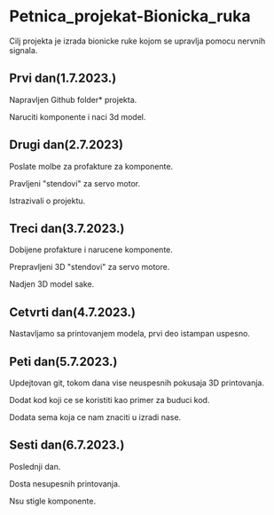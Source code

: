 <h1>Petnica_projekat-Bionicka_ruka</h1>
Cilj projekta je izrada bionicke ruke kojom se upravlja pomocu nervnih signala.
<h2>Prvi dan(1.7.2023.)</h2>
<p>Napravljen Github folder* projekta.</p>
<p>Naruciti komponente i naci 3d model.</p>
<h2>Drugi dan(2.7.2023)</h2>
<p>Poslate molbe za profakture za komponente.</p>
<p>Pravljeni "stendovi" za servo motor.</p>
<p>Istrazivali o projektu.</p>
<h2>Treci dan(3.7.2023.)</h2>
<p>Dobijene profakture i narucene komponente.</p>
<p>Prepravljeni 3D "stendovi" za servo motore.</p>
<p>Nadjen 3D model sake.</p>
<h2>Cetvrti dan(4.7.2023.)</h2>
<p>Nastavljamo sa printovanjem modela, prvi deo istampan uspesno.</p>
<h2>Peti dan(5.7.2023.)</h2>
<p>Updejtovan git, tokom dana vise neuspesnih pokusaja 3D printovanja.</p>
<p>Dodat kod koji ce se koristiti kao primer za buduci kod.</p>
<p>Dodata sema koja ce nam znaciti u izradi nase.</p>
<h2>Sesti dan(6.7.2023.)</h2>
<p>Poslednji dan.</p>
<p>Dosta nesupesnih printovanja.</p>
<p>Nsu stigle komponente.</p>
